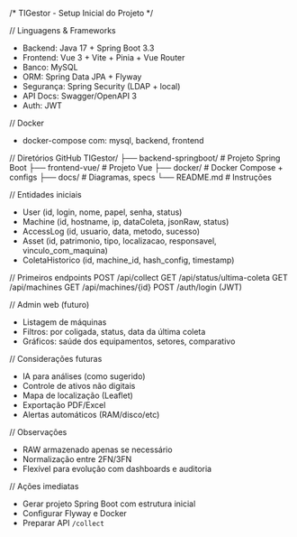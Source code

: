 /* TIGestor - Setup Inicial do Projeto */

// Linguagens & Frameworks
- Backend: Java 17 + Spring Boot 3.3
- Frontend: Vue 3 + Vite + Pinia + Vue Router
- Banco: MySQL
- ORM: Spring Data JPA + Flyway
- Segurança: Spring Security (LDAP + local)
- API Docs: Swagger/OpenAPI 3
- Auth: JWT

// Docker
- docker-compose com: mysql, backend, frontend

// Diretórios GitHub
TIGestor/
├── backend-springboot/         # Projeto Spring Boot
├── frontend-vue/              # Projeto Vue
├── docker/                    # Docker Compose + configs
├── docs/                      # Diagramas, specs
└── README.md                  # Instruções

// Entidades iniciais
- User (id, login, nome, papel, senha, status)
- Machine (id, hostname, ip, dataColeta, jsonRaw, status)
- AccessLog (id, usuario, data, metodo, sucesso)
- Asset (id, patrimonio, tipo, localizacao, responsavel, vinculo_com_maquina)
- ColetaHistorico (id, machine_id, hash_config, timestamp)

// Primeiros endpoints
POST /api/collect
GET /api/status/ultima-coleta
GET /api/machines
GET /api/machines/{id}
POST /auth/login (JWT)

// Admin web (futuro)
- Listagem de máquinas
- Filtros: por coligada, status, data da última coleta
- Gráficos: saúde dos equipamentos, setores, comparativo

// Considerações futuras
- IA para análises (como sugerido)
- Controle de ativos não digitais
- Mapa de localização (Leaflet)
- Exportação PDF/Excel
- Alertas automáticos (RAM/disco/etc)

// Observações
- RAW armazenado apenas se necessário
- Normalização entre 2FN/3FN
- Flexível para evolução com dashboards e auditoria

// Ações imediatas
- Gerar projeto Spring Boot com estrutura inicial
- Configurar Flyway e Docker
- Preparar API `/collect`
